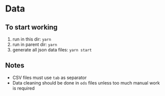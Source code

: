 # Data

## To start working

1. run in this dir: `yarn`
2. run in parent dir: `yarn`
3. generate all json data files: `yarn start`

## Notes

* CSV files must use `tab` as separator
* Data cleaning should be done in `ods` files unless too much manual work is required
